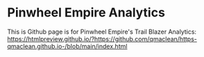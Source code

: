 # Pinwheel Empire Analytics

This is Github page is for Pinwheel Empire's Trail Blazer Analytics:
https://htmlpreview.github.io/?https://github.com/qmaclean/https-qmaclean.github.io-/blob/main/index.html


